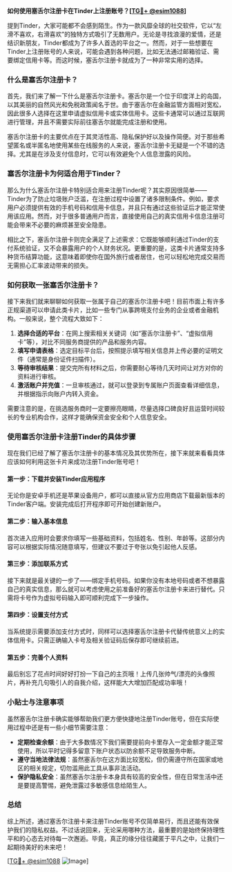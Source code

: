 **如何使用塞舌尔注册卡在Tinder上注册账号？[[TG💪+ @esim1088](https://t.me/s/esim1088)]**

提到Tinder，大家可能都不会感到陌生。作为一款风靡全球的社交软件，它以“左滑不喜欢，右滑喜欢”的独特方式吸引了无数用户。无论是寻找浪漫的爱情，还是结识新朋友，Tinder都成为了许多人首选的平台之一。然而，对于一些想要在Tinder上注册账号的人来说，可能会遇到各种问题，比如无法通过邮箱验证、需要绑定信用卡等。而这时候，塞舌尔注册卡就成为了一种非常实用的选择。

### 什么是塞舌尔注册卡？

首先，我们来了解一下什么是塞舌尔注册卡。塞舌尔是一个位于印度洋上的岛国，以其美丽的自然风光和免税政策闻名于世。由于塞舌尔在金融监管方面相对宽松，因此很多人选择在这里申请虚拟信用卡或实体信用卡。这些卡通常可以通过互联网进行管理，并且不需要实际前往塞舌尔就能完成注册和使用。

塞舌尔注册卡的主要优点在于其灵活性高、隐私保护好以及操作简便。对于那些希望匿名或半匿名地使用某些在线服务的人来说，塞舌尔注册卡无疑是一个不错的选择。尤其是在涉及支付信息时，它可以有效避免个人信息泄露的风险。

### 塞舌尔注册卡为何适合用于Tinder？

那么为什么塞舌尔注册卡特别适合用来注册Tinder呢？其实原因很简单——Tinder为了防止垃圾账户泛滥，在注册过程中设置了诸多限制条件。例如，要求用户必须提供有效的手机号码和信用卡信息，并且只有通过这些验证后才能正常使用该应用。然而，对于很多普通用户而言，直接使用自己的真实信用卡信息注册可能会带来不必要的麻烦甚至安全隐患。

相比之下，塞舌尔注册卡则完全满足了上述需求：它既能够顺利通过Tinder的支付系统验证，又不会暴露用户的个人财务状况。更重要的是，这类卡片通常支持多种货币结算功能，这意味着即使你在国外旅行或者居住，也可以轻松地完成交易而无需担心汇率波动带来的损失。

### 如何获取一张塞舌尔注册卡？

接下来我们就来聊聊如何获取一张属于自己的塞舌尔注册卡吧！目前市面上有许多正规渠道可以申请此类卡片，比如一些专门从事跨境支付业务的企业或者金融机构。一般来说，整个流程大致如下：

1. **选择合适的平台**：在网上搜索相关关键词（如“塞舌尔注册卡”、“虚拟信用卡”等），对比不同服务商提供的产品和服务内容。
2. **填写申请表格**：选定目标平台后，按照提示填写相关信息并上传必要的证明文件（通常是身份证件扫描件）。
3. **等待审核结果**：提交完所有材料之后，你需要耐心等待几天时间让对方对你的资料进行审核。
4. **激活账户并充值**：一旦审核通过，就可以登录到专属账户页面查看详细信息，并根据指示向账户内转入资金。

需要注意的是，在挑选服务商时一定要擦亮眼睛，尽量选择口碑良好且运营时间较长的专业机构合作，这样才能确保资金安全和个人信息安全。

### 使用塞舌尔注册卡注册Tinder的具体步骤

现在我们已经了解了塞舌尔注册卡的基本情况及其优势所在，接下来就来看看具体应该如何利用这张卡片来成功注册Tinder账号吧！

#### 第一步：下载并安装Tinder应用程序
无论你是安卓手机还是苹果设备用户，都可以直接从官方应用商店下载最新版本的Tinder客户端。安装完成后打开程序即可开始创建新账户。

#### 第二步：输入基本信息
首次进入应用时会要求你填写一些基础资料，包括姓名、性别、年龄等。这部分内容可以根据实际情况随意填写，但建议不要过于夸张以免引起他人反感。

#### 第三步：添加联系方式
接下来就是最关键的一步了——绑定手机号码。如果你没有本地号码或者不想暴露自己的真实信息，那么就可以考虑使用之前准备好的塞舌尔注册卡来进行替代。只需将卡号作为虚拟号码输入即可顺利完成下一步操作。

#### 第四步：设置支付方式
当系统提示需要添加支付方式时，同样可以选择塞舌尔注册卡代替传统意义上的实体信用卡。只需正确输入卡号及相关验证码后保存即可继续前进。

#### 第五步：完善个人资料
最后别忘了花点时间好好打扮一下自己的主页哦！上传几张帅气/漂亮的头像照片，再补充几句吸引人的自我介绍，这样能大大增加匹配成功率哦！

### 小贴士与注意事项

虽然塞舌尔注册卡确实能够帮助我们更方便快捷地注册Tinder账号，但在实际使用过程中还是有一些小细节需要注意：

- **定期检查余额**：由于大多数情况下我们需要提前向卡里存入一定金额才能正常使用，所以平时记得多留意下账户状态以防余额不足导致服务中断。
- **遵守当地法律法规**：虽然塞舌尔在这方面比较宽松，但仍需遵守所在国家或地区的相关规定，切勿滥用此工具从事非法活动。
- **保护隐私安全**：虽然塞舌尔注册卡本身具有较高的安全性，但在日常生活中还是要提高警惕，避免泄露过多敏感信息给陌生人。

### 总结

综上所述，通过塞舌尔注册卡来注册Tinder账号不仅简单易行，而且还能有效保护我们的隐私权益。不过话说回来，无论采用哪种方法，最重要的是始终保持理性平和的心态去对待每一次邂逅。毕竟，真正的缘分往往藏匿于平凡之中，让我们一起期待美好的未来吧！

[[TG💪+ @esim1088](https://t.me/s/esim1088) ![Image](https://i.postimg.cc/4NQfJmqS/Snipaste-2025-05-13-00-14-12.png)]